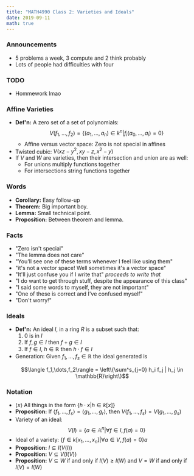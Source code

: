 ```yaml
---
title: "MATH4990 Class 2: Varieties and Ideals"
date: 2019-09-11
math: true
---
```


### Announcements

- 5 problems a week, 3 compute and 2 think probably
- Lots of people had difficulties with four

### TODO

- Hommework lmao

### Affine Varieties

- **Def'n:** A zero set of a set of polynomials: $$V(f_1,\dots,f_2)=\{(a_1,\dots,a_n)\in k^n|f_i(a_0,\dots,a_i)=0\}$$
    - Affine versus vector space: Zero is not special in affines
- Twisted cubic: $V(xz-y^2,xy-z,x^2-y)$
- If $V$ and $W$ are varieties, then their intersection and union are as well:
    - For unions multiply functions together
    - For intersections string functions together

### Words

- **Corollary:** Easy follow-up
- **Theorem:** Big important boy. 
- **Lemma:** Small technical point. 
- **Proposition:** Between theorem and lemma.

### Facts

- "Zero isn't special"
- "The lemma does not care"
- "You'll see one of these terms whenever I feel like using them"
- "it's not a vector space! Well sometimes it's a vector space"
- "It'll just confuse you if I write that" *proceeds to write that*
- "I do want to get through stuff, despite the appearance of this class" 
- "I said some words to myself, they are not important"
- "One of these is correct and I've confused myself"
- "Don't worry!"

### Ideals

- **Def'n:** An ideal $I$, in a ring $R$ is a subset such that:
    1. 0 is in $I$
    2. If $f, g\in I$ then $f+g\in I$
    3. If $f\in I$, $h\in\mathbb{R}$ then $h\cdot f\in I$
- Generation: Given $f_1,\dots,f_s\in\mathbb{R}$ the ideal generated is 

$$\langle f_1,\dots,f_2\rangle = \left\{\sum^s_{j=0} h_i f_j | h_j \in \mathbb{R}\right\}$$

### Notation

- $\langle x\rangle$ All things in the form $\{h\cdot x|h\in k[x]\}$
- **Proposition:** If $\langle f_1,\dots,f_s\rangle=\langle g_1,\dots,g_r\rangle$, then $V(f_1,\dots,f_s)=V(g_1,\dots,g_s)$
- Variety of an ideal: $$V(I)=\{a\in\mathbb{A}^n|\forall f\in I, f(a)=0\}$$
- Ideal of a variety: $\{f\in k[x_1,\dots,x_n]| \forall a \in V, f(a)=0\}a$
- **Proposition:** $I\subseteq I(V(I))$ 
- **Proposition:** $V\subseteq V(I(V))$
- **Proposition:** $V\subseteq W$ if and only if $I(V)\geq I(W)$ and $V=W$ if and only if $I(V)=I(W)$

